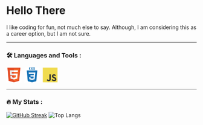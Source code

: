 # Hello There

I like coding for fun, not much else to say. Although, I am considering this as a career option, but I am not sure.




---

### :hammer_and_wrench: Languages and Tools :
<div>
  <img src="https://github.com/devicons/devicon/blob/master/icons/html5/html5-original.svg" title="HTML5" alt="HTML" width="40" height="40"/>&nbsp;
  <img src="https://github.com/devicons/devicon/blob/master/icons/css3/css3-plain-wordmark.svg"  title="CSS3" alt="CSS" width="40" height="40"/>&nbsp;
  <img src="https://github.com/devicons/devicon/blob/master/icons/javascript/javascript-original.svg" title="JavaScript" alt="JavaScript" width="40" height="40"/>&nbsp;
</div>

---

### :fire: My Stats :

  [![GitHub Streak](http://github-readme-streak-stats.herokuapp.com?user=Sharkjr17&theme=dark&background=000000)](https://git.io/streak-stats)
  ![Top Langs](https://github-readme-stats.vercel.app/api/top-langs/?username=Sharkjr17&layout=compact&theme=vision-friendly-dark)
